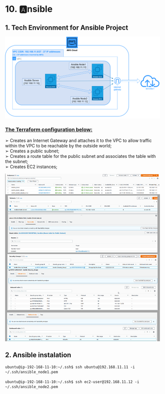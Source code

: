 # 10. :a:nsible

## 1. Tech Environment for Ansible Project

<p align="center">
  <img src="./.info/Schem/AWS Ansible.png">
</p>

### [The Terraform configuration below:](https://github.com/Ivan2navI/L1_EPAM/tree/main/10.%20Ansible/home_task)
➢ Creates an Internet Gateway and attaches it to the VPC to allow traffic within the VPC to be reachable by the outside world;  
➢ Creates a public subnet;  
➢ Creates a route table for the public subnet and associates the table with the subnet;  
➢ Creates EC2 instances;
<p align="center">
  <img src="./.info/1.Tech_Environment_for_Ansible.png">
</p>

## 2. Ansible instalation

```console
ubuntu@ip-192-168-11-10:~/.ssh$ ssh ubuntu@192.168.11.11 -i ~/.ssh/ansible_node1.pem

ubuntu@ip-192-168-11-10:~/.ssh$ ssh ec2-user@192.168.11.12 -i ~/.ssh/ansible_node2.pem
```